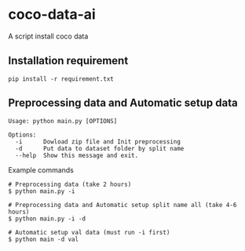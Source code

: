 # coco-data-ai
A script install coco data

## Installation requirement
```
pip install -r requirement.txt
```

## Preprocessing data and Automatic setup data

```
Usage: python main.py [OPTIONS]

Options:
  -i      Dowload zip file and Init preprocessing
  -d      Put data to dataset folder by split name
  --help  Show this message and exit.
```

Example commands
```
# Preprocessing data (take 2 hours)
$ python main.py -i

# Preprocessing data and Automatic setup split name all (take 4-6 hours)
$ python main.py -i -d

# Automatic setup val data (must run -i first)
$ python main -d val
```
